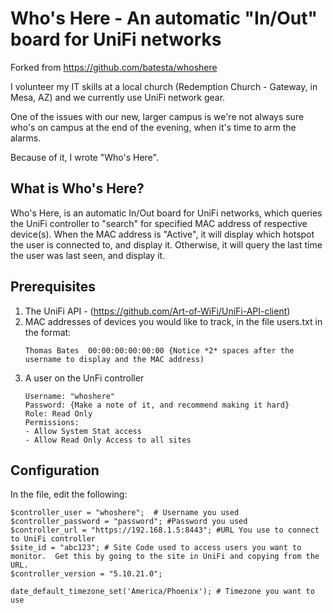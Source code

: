 # Who's Here - An automatic "In/Out" board for UniFi networks

Forked from https://github.com/batesta/whoshere

I volunteer my IT skills at a local church (Redemption Church - Gateway, in Mesa, AZ) and we currently use UniFi network gear.

One of the issues with our new, larger campus is we're not always sure who's on campus at the end of the evening, when it's time to arm the alarms.

Because of it, I wrote "Who's Here".

## What is Who's Here?

Who's Here, is an automatic In/Out board for UniFi networks, which queries the UniFi controller to "search" for specified MAC address of respective device(s). When the MAC address is "Active", it will display which hotspot the user is connected to, and display it. Otherwise, it will query the last time the user was last seen, and display it.

## Prerequisites

1. The UniFi API - (https://github.com/Art-of-WiFi/UniFi-API-client) 
2. MAC addresses of devices you would like to track, in the file users.txt in the format:
   ```
   Thomas Bates  00:00:00:00:00:00 {Notice *2* spaces after the username to display and the MAC address)
   ```
3. A user on the UnFi controller 
   ```
   Username: "whoshere"
   Password: {Make a note of it, and recommend making it hard}
   Role: Read Only
   Permissions:
   - Allow System Stat access
   - Allow Read Only Access to all sites
   ```

## Configuration
               
In the file, edit the following:

```
$controller_user = "whoshere";  # Username you used
$controller_password = "password"; #Password you used
$controller_url = "https://192.168.1.5:8443"; #URL You use to connect to UniFi controller
$site_id = "abc123"; # Site Code used to access users you want to monitor.  Get this by going to the site in UniFi and copying from the URL.
$controller_version = "5.10.21.0";

date_default_timezone_set('America/Phoenix'); # Timezone you want to use
```
